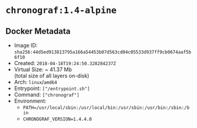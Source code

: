 # `chronograf:1.4-alpine`

## Docker Metadata

- Image ID: `sha256:44d5ed913813795a166a54453b07d563cd04c05533d937ff9cb0674aaf5b6f10`
- Created: `2018-04-18T19:24:50.328284237Z`
- Virtual Size: ~ 41.37 Mb  
  (total size of all layers on-disk)
- Arch: `linux`/`amd64`
- Entrypoint: `["/entrypoint.sh"]`
- Command: `["chronograf"]`
- Environment:
  - `PATH=/usr/local/sbin:/usr/local/bin:/usr/sbin:/usr/bin:/sbin:/bin`
  - `CHRONOGRAF_VERSION=1.4.4.0`
